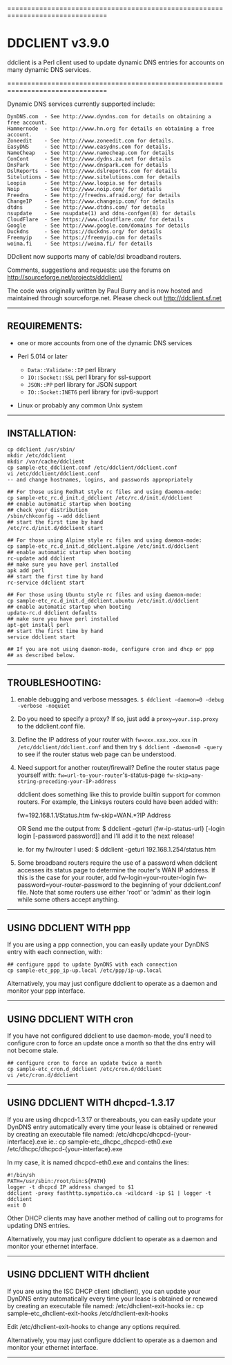 ===============================================================================
# DDCLIENT v3.9.0

ddclient is a Perl client used to update dynamic DNS entries for accounts
on many dynamic DNS services.

===============================================================================

Dynamic DNS services currently supported include:

    DynDNS.com  - See http://www.dyndns.com for details on obtaining a free account.
    Hammernode  - See http://www.hn.org for details on obtaining a free account.
    Zoneedit    - See http://www.zoneedit.com for details.
    EasyDNS     - See http://www.easydns.com for details.
    NameCheap   - See http://www.namecheap.com for details
    ConCont     - See http://www.dydns.za.net for details
    DnsPark     - See http://www.dnspark.com for details
    DslReports  - See http://www.dslreports.com for details
    Sitelutions - See http://www.sitelutions.com for details
    Loopia      - See http://www.loopia.se for details
    Noip        - See http://www.noip.com/ for details
    Freedns     - See http://freedns.afraid.org/ for details
    ChangeIP    - See http://www.changeip.com/ for details
    dtdns       - See http://www.dtdns.com/ for details
    nsupdate    - See nsupdate(1) and ddns-confgen(8) for details
    CloudFlare  - See https://www.cloudflare.com/ for details
    Google      - See http://www.google.com/domains for details
    Duckdns     - See https://duckdns.org/ for details
    Freemyip    - See https://freemyip.com for details
    woima.fi    - See https://woima.fi/ for details

DDclient now supports many of cable/dsl broadband routers.

Comments, suggestions and requests: use the forums on
	http://sourceforge.net/projects/ddclient/

The code was originally written by Paul Burry and is now hosted and maintained
through sourceforge.net. Please check out http://ddclient.sf.net

-------------------------------------------------------------------------------
## REQUIREMENTS:

- one or more accounts from one of the dynamic DNS services

- Perl 5.014 or later
  - `Data::Validate::IP` perl library
  - `IO::Socket::SSL` perl library for ssl-support
  - `JSON::PP` perl library for JSON support
  - `IO::Socket:INET6` perl library for ipv6-support

- Linux or probably any common Unix system

-------------------------------------------------------------------------------
## INSTALLATION:

    cp ddclient /usr/sbin/
    mkdir /etc/ddclient
    mkdir /var/cache/ddclient
    cp sample-etc_ddclient.conf /etc/ddclient/ddclient.conf
    vi /etc/ddclient/ddclient.conf
    -- and change hostnames, logins, and passwords appropriately

    ## For those using Redhat style rc files and using daemon-mode:
    cp sample-etc_rc.d_init.d_ddclient /etc/rc.d/init.d/ddclient
    ## enable automatic startup when booting
    ## check your distribution
    /sbin/chkconfig --add ddclient
    ## start the first time by hand
    /etc/rc.d/init.d/ddclient start

    ## For those using Alpine style rc files and using daemon-mode:
    cp sample-etc_rc.d_init.d_ddclient.alpine /etc/init.d/ddclient
    ## enable automatic startup when booting
    rc-update add ddclient
    ## make sure you have perl installed
    apk add perl
    ## start the first time by hand
    rc-service ddclient start

    ## For those using Ubuntu style rc files and using daemon-mode:
    cp sample-etc_rc.d_init.d_ddclient.ubuntu /etc/init.d/ddclient
    ## enable automatic startup when booting
    update-rc.d ddclient defaults
    ## make sure you have perl installed
    apt-get install perl
    ## start the first time by hand
    service ddclient start

    ## If you are not using daemon-mode, configure cron and dhcp or ppp
    ## as described below.

-------------------------------------------------------------------------------
## TROUBLESHOOTING:

  1. enable debugging and verbose messages.
	 ``$ ddclient -daemon=0 -debug -verbose -noquiet``

  2. Do you need to specify a proxy?
     If so, just add a
	``proxy=your.isp.proxy``
     to the ddclient.conf file.

  3. Define the IP address of your router with ``fw=xxx.xxx.xxx.xxx`` in
     ``/etc/ddclient/ddclient.conf`` and then try
    	``$ ddclient -daemon=0 -query``
     to see if the router status web page can be understood.

  4. Need support for another router/firewall?
     Define the router status page yourself with:
	``fw=url-to-your-router``'s-status-page
	``fw-skip=any-string-preceding-your-IP-address``

     ddclient does something like this to provide builtin support for
     common routers.
     For example, the Linksys routers could have been added with:

        fw=192.168.1.1/Status.htm
	    fw-skip=WAN.*?IP Address

     OR
     Send me the output from:
      $ ddclient -geturl {fw-ip-status-url} [-login login [-password password]]
     and I'll add it to the next release!

     ie. for my fw/router I used:
	$ ddclient -geturl 192.168.1.254/status.htm

  5. Some broadband routers require the use of a password when ddclient
     accesses its status page to determine the router's WAN IP address.
     If this is the case for your router, add
	fw-login=your-router-login
	fw-password=your-router-password
     to the beginning of your ddclient.conf file.
     Note that some routers use either 'root' or 'admin' as their login
     while some others accept anything.

-------------------------------------------------------------------------------
## USING DDCLIENT WITH ppp

If you are using a ppp connection, you can easily update your DynDNS
entry with each connection, with:

    ## configure pppd to update DynDNS with each connection
    cp sample-etc_ppp_ip-up.local /etc/ppp/ip-up.local

Alternatively, you may just configure ddclient to operate as a daemon
and monitor your ppp interface.

-------------------------------------------------------------------------------
## USING DDCLIENT WITH cron

If you have not configured ddclient to use daemon-mode, you'll need to
configure cron to force an update once a month so that the dns entry will
not become stale.

    ## configure cron to force an update twice a month
    cp sample-etc_cron.d_ddclient /etc/cron.d/ddclient
    vi /etc/cron.d/ddclient

-------------------------------------------------------------------------------
## USING DDCLIENT WITH dhcpcd-1.3.17

If you are using dhcpcd-1.3.17 or thereabouts, you can easily update
your DynDNS entry automatically every time your lease is obtained
or renewed by creating an executable file named:
    /etc/dhcpc/dhcpcd-{your-interface}.exe
ie.:
    cp sample-etc_dhcpc_dhcpcd-eth0.exe /etc/dhcpc/dhcpcd-{your-interface}.exe

In my case, it is named dhcpcd-eth0.exe and contains the lines:

    #!/bin/sh
    PATH=/usr/sbin:/root/bin:${PATH}
    logger -t dhcpcd IP address changed to $1
    ddclient -proxy fasthttp.sympatico.ca -wildcard -ip $1 | logger -t ddclient
    exit 0

Other DHCP clients may have another method of calling out to programs
for updating DNS entries.

Alternatively, you may just configure ddclient to operate as a daemon
and monitor your ethernet interface.

-------------------------------------------------------------------------------
## USING DDCLIENT WITH dhclient

If you are using the ISC DHCP client (dhclient), you can update
your DynDNS entry automatically every time your lease is obtained
or renewed by creating an executable file named:
    /etc/dhclient-exit-hooks
ie.:
    cp sample-etc_dhclient-exit-hooks /etc/dhclient-exit-hooks

Edit /etc/dhclient-exit-hooks to change any options required.

Alternatively, you may just configure ddclient to operate as a daemon
and monitor your ethernet interface.

-------------------------------------------------------------------------------
